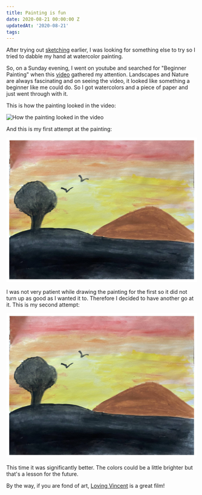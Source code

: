 ```yaml
---
title: Painting is fun
date: 2020-08-21 00:00:00 Z
updatedAt: '2020-08-21'
tags:
---
```


After trying out [sketching](/posts/i-drew-totoro/) earlier, I was looking for something else to try so I tried to dabble my hand at watercolor painting.

So, on a Sunday evening, I went on youtube and searched for "Beginner Painting" when this [video](https://www.youtube.com/watch?v=T5tGiseJAGY) gathered my attention. Landscapes and Nature are always fascinating and on seeing the video, it looked like something a beginner like me could do. So I got watercolors and a piece of paper and just went through with it. 

This is how the painting looked in the video:

![How the painting looked in the video](https://i3.ytimg.com/vi/T5tGiseJAGY/maxresdefault.jpg#markdown)

And this is my first attempt at the painting:


![My first attempt at the painting](/assets/images/painting-first-attempt.jpg)


I was not very patient while drawing the painting for the first so it did not turn up as good as I wanted it to. Therefore I decided to have another go at it. This is my second attempt:

![My second attempt at the painting](/assets/images/painting-first-attempt.jpg)


This time it was significantly better. The colors could be a little brighter but that's a lesson for the future.

By the way, if you are fond of art, [Loving Vincent](https://en.wikipedia.org/wiki/Loving_Vincent) is a great film!